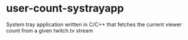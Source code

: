 user-count-systrayapp
=====================

System tray application written in C/C++ that fetches the current viewer count from a given twitch.tv stream
